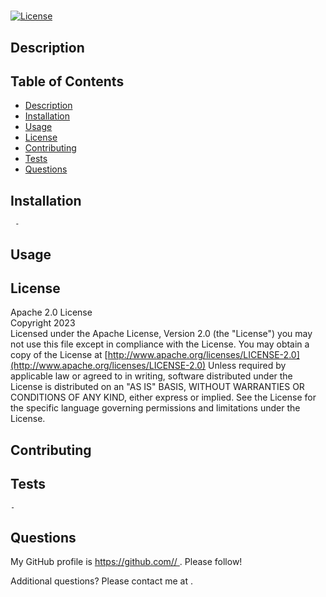 # 
[![License](https://img.shields.io/badge/License-Apache_2.0-blue.svg)](https://opensource.org/licenses/Apache-2.0)

## Description


## Table of Contents   
  - [Description](#description) 
  - [Installation](#installation) 
  - [Usage](#usage)
  - [License](#license)
  - [Contributing](#contributing)
  - [Tests](#tests)
  - [Questions](#questions)

##  Installation 

     - 

##  Usage 

##  License 
Apache 2.0 License   
                        Copyright 2023    
                        Licensed under the Apache License, Version 2.0 (the "License")
                        you may not use this file except in compliance with the License.
                        You may obtain a copy of the License at [http://www.apache.org/licenses/LICENSE-2.0](http://www.apache.org/licenses/LICENSE-2.0)
                        Unless required by applicable law or agreed to in writing, software
                        distributed under the License is distributed on an "AS IS" BASIS,
                        WITHOUT WARRANTIES OR CONDITIONS OF ANY KIND, either express or implied.
                        See the License for the specific language governing permissions and
                        limitations under the License.
##  Contributing 

##  Tests 

    - 

##  Questions
 My GitHub profile is [https://github.com// ](https://github.com//). Please follow!

 Additional questions? Please contact me at [ ](mailto:).